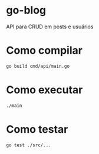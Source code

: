 # go-blog

API para CRUD em posts e usuários

# Como compilar

```bash
go build cmd/api/main.go
```

# Como executar

```bash
./main
```

# Como testar

```bash
go test ./src/...
```
